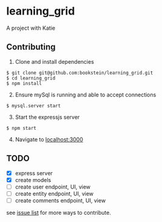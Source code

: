 # learning_grid
A project with Katie

## Contributing

1. Clone and install dependencies

```
$ git clone git@github.com:bookstein/learning_grid.git
$ cd learning_grid
$ npm install
```

2. Ensure mySql is running and able to accept connections

```
$ mysql.server start
```

3. Start the expressjs server
```
$ npm start
```

4. Navigate to [localhost:3000](http://localhost:3000)


## TODO
* [X] express server
* [X] create models
* [ ] create user endpoint, UI, view
* [ ] create entity endpoint, UI, view
* [ ] create comments endpoint, UI, view

see [issue list](https://github.com/bookstein/learning_grid/issues) for more ways to contribute.
